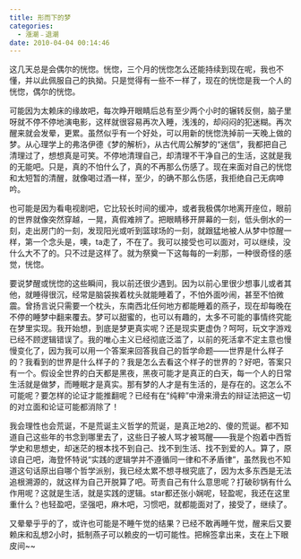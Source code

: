 ```yaml
---
title: 形而下的梦
categories:
  - 漲潮﹣退潮
date: 2010-04-04 00:14:46
---
```


这几天总是会偶尔的恍惚。恍惚，三个月的恍惚怎么还能持续到现在呢，我也不懂，并以此佩服自己的执拗。只是觉得有一些不一样了，现在的恍惚是我一个人的恍惚，偶尔的恍惚。

可能因为太赖床的缘故吧，每次睁开眼睛后总有至少两个小时的辗转反侧，脑子里呀就不停不停地演电影，这样就很容易再次入睡，浅浅的，却闷闷的犯迷糊。再次醒来就会发晕，更累。虽然似乎有一个好处，可以用新的恍惚洗掉前一天晚上做的梦。从心理学上的弗洛伊德《梦的解析》，从古代周公解梦的“迷信”，我都把自己清理过了，想想真是可笑。不停地清理自己，却清理不干净自己的生活，这就是我的无能吧。只是，真的不怕什么了，真的不再那么伤感了。现在来面对自己的恍惚和太短暂的清醒，就像喝过酒一样，至少，的确不那么伤感，我拒绝自己无病呻吟。

也可能是因为看电视剧吧，它比较长时间的缓冲，或者我极偶尔地离开座位，眼前的世界就像突然穿越，一晃，真假难辨了。把眼睛移开屏幕的一刻，低头倒水的一刻，走出房门的一刻，发现阳光或听到篮球场的一刻，就跟猛地被人从梦中惊醒一样，第一个念头是，噢，ta走了，不在了。我可以接受也可以面对，可以继续，没什么大不了的。只不过是这样了。就为祭奠一下这每每的一刹那，一种很奇怪的感觉，恍惚。

要说梦醒或恍惚的这些瞬间，我以前还很少遇到。因为以前心里很少想事儿或者其他，就睡得很沉，经常是脑袋挨着枕头就能睡着了，不怕外面吵闹，甚至不怕微震。曾扬言说只需要一个枕头，东南西北任何地方都能睡着的燕子，现在却每晚在不停的睡梦中翻来覆去。梦可以甜蜜的，也可以有趣的，太多不可能的事情终究能在梦里实现。我开始想，到底是梦更真实呢？还是现实更虚伪？呵呵，玩文字游戏已经不顾逻辑错误了。我的唯心主义已经彻底泛滥了，以前的死活拿不定主意也慢慢变化了，因为我可以用一个答案来回答我自己的哲学命题——世界是什么样子的？我看到的世界是什么样子的？我是怎么去看这个样子的世界的？好吧，答案只有一个。假设全世界的白天都是黑夜，黑夜可能才是真正的白天，每一个人的日常生活就是做梦，而睡眠才是真实。那有梦的人才是有生活的，是存在的。这怎么不可能呢？要怎样的论证才能推翻呢？已经有在“纯粹”中滑来滑去的辩证法把这一切的对立面和论证可能都消除了！

我会理性也会荒诞，不是荒诞主义哲学的荒诞，是真正地2的、傻的荒诞。都不知道自己这些年的书念到哪里去了，这些日子被人骂才被骂醒——我是个抱着中西哲学史和思想史，却迷茫的根本找不到自己、找不到生活、找不到爱的人。算了，原谅自己吧，海登怀特说“实践的逻辑学并不遵循同一律和不矛盾律”，虽然我也不知道这句话原出自哪个哲学派别，我已经太累不想寻根究底了，因为太多东西是无法追根溯源的，就这样为自己开脱算了吧。苛责自己有什么意思呢？打破砂锅有什么作用呢？这就是生活，就是实践的逻辑。star都还张小娴呢，轻盈呢，我还在这里重什么？也轻盈吧，坚强吧，麻木吧，习惯吧，就都能面对了，接受了，继续了。

又晕晕乎乎的了，或许也可能是不睡午觉的结果？已经不敢再睡午觉，醒来后又要赖床和乱想2小时，抵制燕子可以赖皮的一切可能性。把棉签拿出来，支在上下眼皮间~~